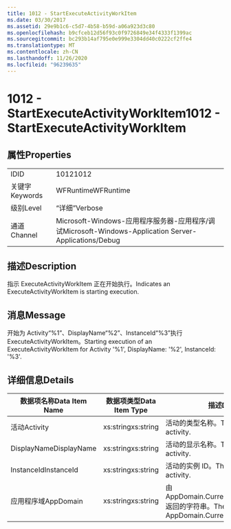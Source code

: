 ```yaml
---
title: 1012 - StartExecuteActivityWorkItem
ms.date: 03/30/2017
ms.assetid: 29e9b1c6-c5d7-4b58-b59d-a06a923d3c80
ms.openlocfilehash: b9cfceb12d56f93c0f9726849e34f4333f1399ac
ms.sourcegitcommit: bc293b14af795e0e999e3304dd40c0222cf2ffe4
ms.translationtype: MT
ms.contentlocale: zh-CN
ms.lasthandoff: 11/26/2020
ms.locfileid: "96239635"
---
```

# <a name="1012---startexecuteactivityworkitem"></a><span data-ttu-id="59b3b-102">1012 - StartExecuteActivityWorkItem</span><span class="sxs-lookup"><span data-stu-id="59b3b-102">1012 - StartExecuteActivityWorkItem</span></span>

## <a name="properties"></a><span data-ttu-id="59b3b-103">属性</span><span class="sxs-lookup"><span data-stu-id="59b3b-103">Properties</span></span>  
  
|||  
|-|-|  
|<span data-ttu-id="59b3b-104">ID</span><span class="sxs-lookup"><span data-stu-id="59b3b-104">ID</span></span>|<span data-ttu-id="59b3b-105">1012</span><span class="sxs-lookup"><span data-stu-id="59b3b-105">1012</span></span>|  
|<span data-ttu-id="59b3b-106">关键字</span><span class="sxs-lookup"><span data-stu-id="59b3b-106">Keywords</span></span>|<span data-ttu-id="59b3b-107">WFRuntime</span><span class="sxs-lookup"><span data-stu-id="59b3b-107">WFRuntime</span></span>|  
|<span data-ttu-id="59b3b-108">级别</span><span class="sxs-lookup"><span data-stu-id="59b3b-108">Level</span></span>|<span data-ttu-id="59b3b-109">“详细”</span><span class="sxs-lookup"><span data-stu-id="59b3b-109">Verbose</span></span>|  
|<span data-ttu-id="59b3b-110">通道</span><span class="sxs-lookup"><span data-stu-id="59b3b-110">Channel</span></span>|<span data-ttu-id="59b3b-111">Microsoft-Windows-应用程序服务器-应用程序/调试</span><span class="sxs-lookup"><span data-stu-id="59b3b-111">Microsoft-Windows-Application Server-Applications/Debug</span></span>|  
  
## <a name="description"></a><span data-ttu-id="59b3b-112">描述</span><span class="sxs-lookup"><span data-stu-id="59b3b-112">Description</span></span>  

 <span data-ttu-id="59b3b-113">指示 ExecuteActivityWorkItem 正在开始执行。</span><span class="sxs-lookup"><span data-stu-id="59b3b-113">Indicates an ExecuteActivityWorkItem is starting execution.</span></span>  
  
## <a name="message"></a><span data-ttu-id="59b3b-114">消息</span><span class="sxs-lookup"><span data-stu-id="59b3b-114">Message</span></span>  

 <span data-ttu-id="59b3b-115">开始为 Activity“%1”、DisplayName“%2”、InstanceId“%3”执行 ExecuteActivityWorkItem。</span><span class="sxs-lookup"><span data-stu-id="59b3b-115">Starting execution of an ExecuteActivityWorkItem for Activity '%1', DisplayName: '%2', InstanceId: '%3'.</span></span>  
  
## <a name="details"></a><span data-ttu-id="59b3b-116">详细信息</span><span class="sxs-lookup"><span data-stu-id="59b3b-116">Details</span></span>  
  
|<span data-ttu-id="59b3b-117">数据项名称</span><span class="sxs-lookup"><span data-stu-id="59b3b-117">Data Item Name</span></span>|<span data-ttu-id="59b3b-118">数据项类型</span><span class="sxs-lookup"><span data-stu-id="59b3b-118">Data Item Type</span></span>|<span data-ttu-id="59b3b-119">描述</span><span class="sxs-lookup"><span data-stu-id="59b3b-119">Description</span></span>|  
|--------------------|--------------------|-----------------|  
|<span data-ttu-id="59b3b-120">活动</span><span class="sxs-lookup"><span data-stu-id="59b3b-120">Activity</span></span>|<span data-ttu-id="59b3b-121">xs:string</span><span class="sxs-lookup"><span data-stu-id="59b3b-121">xs:string</span></span>|<span data-ttu-id="59b3b-122">活动的类型名称。</span><span class="sxs-lookup"><span data-stu-id="59b3b-122">The type name of the activity.</span></span>|  
|<span data-ttu-id="59b3b-123">DisplayName</span><span class="sxs-lookup"><span data-stu-id="59b3b-123">DisplayName</span></span>|<span data-ttu-id="59b3b-124">xs:string</span><span class="sxs-lookup"><span data-stu-id="59b3b-124">xs:string</span></span>|<span data-ttu-id="59b3b-125">活动的显示名称。</span><span class="sxs-lookup"><span data-stu-id="59b3b-125">The display name of the activity.</span></span>|  
|<span data-ttu-id="59b3b-126">InstanceId</span><span class="sxs-lookup"><span data-stu-id="59b3b-126">InstanceId</span></span>|<span data-ttu-id="59b3b-127">xs:string</span><span class="sxs-lookup"><span data-stu-id="59b3b-127">xs:string</span></span>|<span data-ttu-id="59b3b-128">活动的实例 ID。</span><span class="sxs-lookup"><span data-stu-id="59b3b-128">The instance id of the activity.</span></span>|  
|<span data-ttu-id="59b3b-129">应用程序域</span><span class="sxs-lookup"><span data-stu-id="59b3b-129">AppDomain</span></span>|<span data-ttu-id="59b3b-130">xs:string</span><span class="sxs-lookup"><span data-stu-id="59b3b-130">xs:string</span></span>|<span data-ttu-id="59b3b-131">由 AppDomain.CurrentDomain.FriendlyName 返回的字符串。</span><span class="sxs-lookup"><span data-stu-id="59b3b-131">The string returned by AppDomain.CurrentDomain.FriendlyName.</span></span>|
